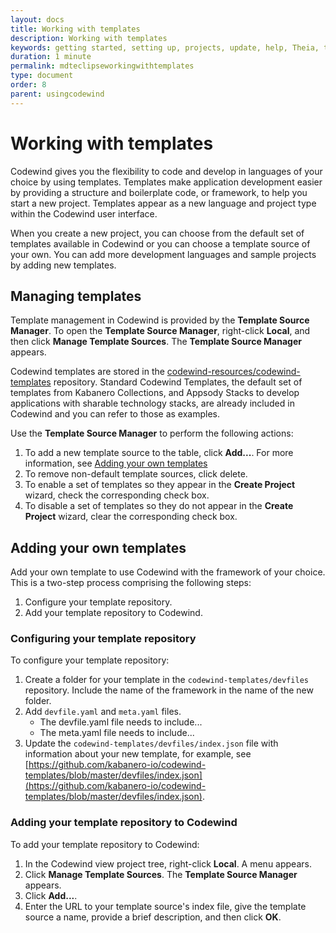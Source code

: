 ```yaml
---
layout: docs
title: Working with templates
description: Working with templates
keywords: getting started, setting up, projects, update, help, Theia, test, edit, Theia editor, using own IDE, empty page, refresh, credentials, default editor, Node.js profiling support, code highlighting, JavaScript file, template source
duration: 1 minute
permalink: mdteclipseworkingwithtemplates
type: document
order: 8
parent: usingcodewind
---
```


# Working with templates

Codewind gives you the flexibility to code and develop in languages of your choice by using templates. Templates make application development easier by providing a structure and boilerplate code, or framework, to help you start a new project. Templates appear as a new language and project type within the Codewind user interface. 

When you create a new project, you can choose from the default set of templates available in Codewind or you can choose a template source of your own. You can add more development languages and sample projects by adding new templates. 

## Managing templates

Template management in Codewind is provided by the **Template Source Manager**. To open the **Template Source Manager**, right-click **Local**, and then click **Manage Template Sources**. The **Template Source Manager** appears. 

Codewind templates are stored in the [codewind-resources/codewind-templates](https://github.com/codewind-resources/codewind-templates) repository. Standard Codewind Templates, the default set of templates from Kabanero Collections,  and Appsody Stacks to develop applications with sharable technology stacks, are already included in Codewind and you can refer to those as examples.

Use the **Template Source Manager** to perform the following actions:
1. To add a new template source to the table, click **Add...**. For more information, see [Adding your own templates](#adding-your-own-templates)
2. To remove non-default template sources, click delete. 
3. To enable a set of templates so they appear in the **Create Project** wizard, check the corresponding check box. 
4. To disable a set of templates so they do not appear in the **Create Project** wizard, clear the corresponding check box.

## Adding your own templates

Add your own template to use Codewind with the framework of your choice. This is a two-step process comprising the following steps:
1. Configure your template repository.
2. Add your template repository to Codewind. 

### Configuring your template repository

To configure your template repository:
1. Create a folder for your template in the `codewind-templates/devfiles` repository. Include the name of the framework in the name of the new folder.
2. Add `devfile.yaml` and `meta.yaml` files.
    - The devfile.yaml file needs to include...
    - The meta.yaml file needs to include...
3. Update the `codewind-templates/devfiles/index.json` file with information about your new template, for example, see [https://github.com/kabanero-io/codewind-templates/blob/master/devfiles/index.json](https://github.com/kabanero-io/codewind-templates/blob/master/devfiles/index.json).

### Adding your template repository to Codewind

To add your template repository to Codewind:
1. In the Codewind view project tree, right-click **Local**. A menu appears.
2. Click **Manage Template Sources**. The **Template Source Manager** appears.
3. Click **Add...**.
4. Enter the URL to your template source's index file, give the template source a name, provide a brief description, and then click **OK**.
